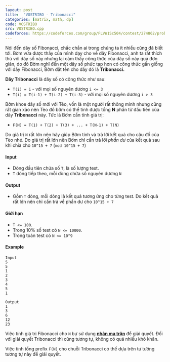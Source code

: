 ```yaml
---
layout: post
title:  "VOSTRIBO - Tribonacci"
categories: [matrix, math, dp]
code: VOSTRIBO
src: VOSTRIBO.cpp
codeforces: https://codeforces.com/group/FLVn1Sc504/contest/274862/problem/L
---
```



Nói đến dãy số Fibonacci, chắc chắn ai trong chúng ta ít nhiều cũng đã biết tới. Bờm vừa được thầy của mình dạy cho về dãy Fibonacci, anh ta rất thích thú với dãy số này nhưng lại cảm thấy công thức của dãy số này quá đơn giản, do đó Bờm nghĩ đến một dãy số phức tạp hơn có công thức gần giống với dãy Fibonacci, Bờm đặt tên cho dãy đó là **Tribonacci.**

**Dãy Tribonacci** là dãy số có công thức như sau:

+ `T(i) = i` - với mọi số nguyên dương `i <= 3`
+ `T(i) = T(i-1) + T(i-2) + T(i-3)` - với mọi số nguyên dương `i > 3`

Bờm khoe dãy số mới với Tèo, vốn là một người rất thông minh nhưng cũng rất gian xảo nên Tèo đố bờm có thể tính được tổng **N** phần tử đầu tiên của dãy **Tribonacci** này. Tức là Bờm cần tính giá trị:

+ `F(N) = T(1) + T(2) + T(3) + ... + T(N-1) + T(N)`

Do giá trị `N` rất lớn nên hãy giúp Bờm tính và trả lời kết quả cho câu đố của Tèo nhé. Do giá trị rất lớn nên Bờm chỉ cần trả lời *phần dư* của kết quả sau khi chia cho `10^15 + 7` (`mod 10^15 + 7`)

#### Input

+ Dòng đầu tiên chứa số `T`, là số lượng test.
+ `T` dòng tiếp theo, mỗi dòng chứa số nguyên dương `N`

#### Output

+ Gồm `T` dòng, mỗi dòng là kết quả tương ứng cho từng test. Do kết quả rất lớn nên chỉ cần trả về phần dư cho `10^15 + 7`

#### Giới hạn

+ `T <= 100`.
+ Trong 10% số test có `N <= 10000`.
+ Trong toàn test có `N <= 10^9`

#### Example

```
Input
5
5
1
2
3
4
5
1

Output
1
3
6
12
23
```

<!--more-->

Việc tính giá trị Fibonacci cho `N` bự sử dụng **[nhân ma trận](https://vnspoj.github.io/category/matrix)** để giải quyết. Đối với giải quyết Tribonacci thì cũng tương tự, không có quá nhiều khó khăn.

Việc tính tổng prefix `F(N)` cho chuỗi Tribonacci có thể dựa trên tư tưởng tương tự này để giải quyết.


